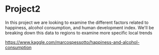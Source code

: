 # Project2
In this project we are looking to examine the different factors related to happiness, alcohol consumption, and human development index. We'll be breaking down this data to regions to examine more specific local trends

https://www.kaggle.com/marcospessotto/happiness-and-alcohol-consumption
